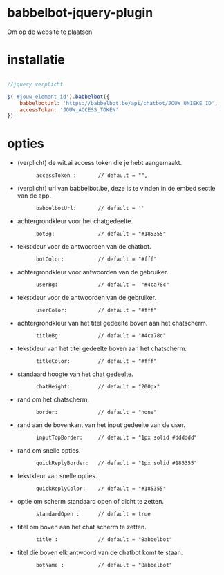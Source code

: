 # babbelbot-jquery-plugin
Om op de website te plaatsen

# installatie



```javascript

//jquery verplicht

$('#jouw_element_id').babbelbot({
    babbelbotUrl: 'https://babbelbot.be/api/chatbot/JOUW_UNIEKE_ID',
    accessToken: 'JOUW_ACCESS_TOKEN'
})

```

# opties

- (verplicht) de wit.ai access token die je hebt aangemaakt.

            accessToken :       // default = "",
            
- (verplicht) url van babbelbot.be, deze is te vinden in de embed sectie van de app.              
            
            babbelbotUrl:       // default = ''
            
- achtergrondkleur voor het chatgedeelte.          
            
            botBg:              // default = "#185355"
            
- tekstkleur voor de antwoorden van de chatbot. 

            botColor:           // default = "#fff"
            
- achtergrondkleur voor antwoorden van de gebruiker.
        
            userBg:             // default =  "#4ca78c"
            
- tekstkleur voor de antwoorden van de gebruiker.           
            
            userColor:          // default = "#fff"
            
- achtergrondkleur van het titel gedeelte boven aan het chatscherm.           
            
            titleBg:            // default = "#4ca78c"
            
- tekstkleur van het titel gedeelte boven aan het chatscherm.              
            
            titleColor:         // default = "#fff"
            
- standaard hoogte van het chat gedeelte.              
            
            chatHeight:         // default = "200px"
            
- rand om het chatscherm.             
            
            border:             // default = "none"
            
- rand aan de bovenkant van het input gedeelte van de user.              
            
            inputTopBorder:     // default = "1px solid #dddddd"
            
- rand om snelle opties.   

            quickReplyBorder:   // default = "1px solid #185355"
            
- tekstkleur van snelle opties.  

            quickReplyColor:    // default = "#185355"
            
- optie om scherm standaard open of dicht te zetten.

            standardOpen :      // default = true
            
- titel om boven aan het chat scherm te zetten.            
            
            title :             // default = "Babbelbot"
            
- titel die boven elk antwoord van de chatbot komt te staan.             
            
            botName :           // default = "Babbelbot"

